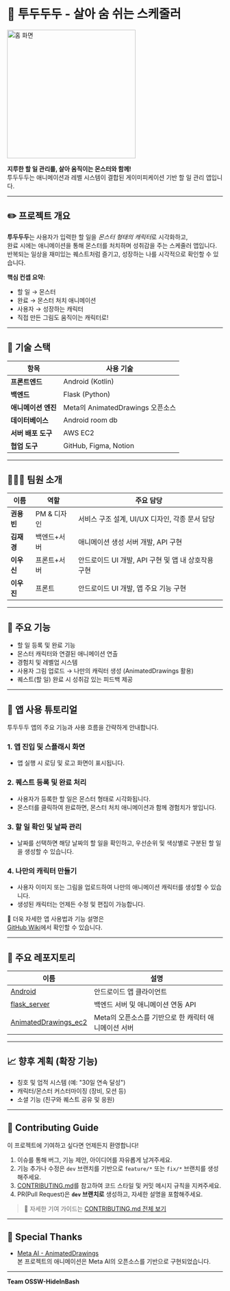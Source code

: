 # 📝 투두두두 - 살아 숨 쉬는 스케줄러

<img src="https://github.com/user-attachments/assets/1c111391-fd80-475f-94a7-ea8f0c95a5f5" alt="홈 화면" width="300"/>



**지루한 할 일 관리를, 살아 움직이는 몬스터와 함께!** <br>
투두두두는 애니메이션과 레벨 시스템이 결합된 게이미피케이션 기반 할 일 관리 앱입니다.

---

## ✏️ 프로젝트 개요

**투두두두**는 사용자가 입력한 할 일을 *몬스터 형태의 캐릭터*로 시각화하고,  
완료 시에는 애니메이션을 통해 몬스터를 처치하며 성취감을 주는 스케줄러 앱입니다.  
반복되는 일상을 재미있는 퀘스트처럼 즐기고, 성장하는 나를 시각적으로 확인할 수 있습니다.

**핵심 컨셉 요약:**
- 할 일 → 몬스터
- 완료 → 몬스터 처치 애니메이션
- 사용자 → 성장하는 캐릭터
- 직접 만든 그림도 움직이는 캐릭터로!

---

## 🔧 기술 스택

| 항목 | 사용 기술 |
|------|------------|
| **프론트엔드** | Android (Kotlin) |
| **백엔드** | Flask (Python) |
| **애니메이션 엔진** | Meta의 AnimatedDrawings 오픈소스 |
| **데이터베이스** | Android room db |
| **서버 배포 도구** | AWS EC2 |
| **협업 도구** | GitHub, Figma, Notion |

---

## 🧑‍🤝‍🧑 팀원 소개

| 이름 | 역할 | 주요 담당 |
|------|------|-----------|
| **권용빈** | PM & 디자인 | 서비스 구조 설계, UI/UX 디자인, 각종 문서 담당 |
| **김재경** | 백엔드+서버 | 애니메이션 생성 서버 개발, API 구현 |
| **이우신** | 프론트+서버 | 안드로이드 UI 개발, API 구현 및 앱 내 상호작용 구현 |
| **이우진** | 프론트 | 안드로이드 UI 개발, 앱 주요 기능 구현 |

---

## 🧩 주요 기능

- 할 일 등록 및 완료 기능
- 몬스터 캐릭터와 연결된 애니메이션 연출
- 경험치 및 레벨업 시스템
- 사용자 그림 업로드 → 나만의 캐릭터 생성 (AnimatedDrawings 활용)
- 퀘스트(할 일) 완료 시 성취감 있는 피드백 제공

---

## 🧪 앱 사용 튜토리얼

투두두두 앱의 주요 기능과 사용 흐름을 간략하게 안내합니다.

### 1. 앱 진입 및 스플래시 화면

- 앱 실행 시 로딩 및 로고 화면이 표시됩니다.

### 2. 퀘스트 등록 및 완료 처리

- 사용자가 등록한 할 일은 몬스터 형태로 시각화됩니다.
- 몬스터를 클릭하여 완료하면, 몬스터 처치 애니메이션과 함께 경험치가 쌓입니다.

### 3. 할 일 확인 및 날짜 관리

- 날짜를 선택하면 해당 날짜의 할 일을 확인하고, 우선순위 및 색상별로 구분된 할 일을 생성할 수 있습니다.

### 4. 나만의 캐릭터 만들기

- 사용자 이미지 또는 그림을 업로드하여 나만의 애니메이션 캐릭터를 생성할 수 있습니다.
- 생성된 캐릭터는 언제든 수정 및 편집이 가능합니다.


📖 더욱 자세한 앱 사용법과 기능 설명은  
[GitHub Wiki](https://github.com/OSSW-HideInBash/.github/wiki)에서 확인할 수 있습니다.

---
## 📁 주요 레포지토리

| 이름 | 설명 |
|------|------|
| [Android](https://github.com/OSSW-HideInBash/Android) | 안드로이드 앱 클라이언트 |
| [flask_server](https://github.com/OSSW-HideInBash/flask_server) | 백엔드 서버 및 애니메이션 연동 API |
| [AnimatedDrawings_ec2](https://github.com/OSSW-HideInBash/AnimatedDrawings_ec2) | Meta의 오픈소스를 기반으로 한 캐릭터 애니메이션 서버 |

---

## 📈 향후 계획 (확장 기능)

- 칭호 및 업적 시스템 (예: "30일 연속 달성")
- 캐릭터/몬스터 커스터마이징 (장비, 모션 등)
- 소셜 기능 (친구와 퀘스트 공유 및 응원)

---

## 🤝 Contributing Guide

이 프로젝트에 기여하고 싶다면 언제든지 환영합니다!

1. 이슈를 통해 버그, 기능 제안, 아이디어를 자유롭게 남겨주세요.
2. 기능 추가나 수정은 `dev` 브랜치를 기반으로 `feature/*` 또는 `fix/*` 브랜치를 생성해주세요.
3. [CONTRIBUTING.md](https://github.com/OSSW-HideInBash/.github/blob/main/CONTRIBUTING.md)를 참고하여 코드 스타일 및 커밋 메시지 규칙을 지켜주세요.
4. PR(Pull Request)은 **`dev` 브랜치로** 생성하고, 자세한 설명을 포함해주세요.

> 🔗 자세한 기여 가이드는 [CONTRIBUTING.md 전체 보기](https://github.com/OSSW-HideInBash/.github/blob/main/CONTRIBUTING.md)

---

## 🙏 Special Thanks

- [Meta AI - AnimatedDrawings](https://github.com/facebookresearch/AnimatedDrawings)  
  본 프로젝트의 애니메이션은 Meta AI의 오픈소스를 기반으로 구현되었습니다.

---

**Team OSSW-HideInBash**
